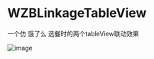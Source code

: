 # WZBLinkageTableView
一个仿 饿了么 选餐时的两个tableView联动效果


![image](https://github.com/WZBbiao/WZBButton/blob/master/%E6%95%88%E6%9E%9C1.gif?raw=true)
